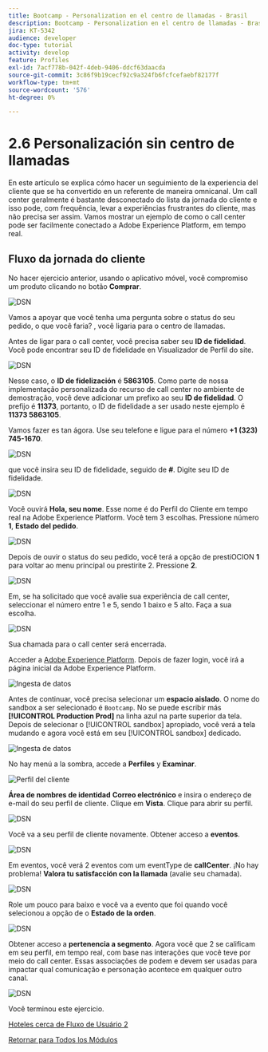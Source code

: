 ```yaml
---
title: Bootcamp - Personalization en el centro de llamadas - Brasil
description: Bootcamp - Personalization en el centro de llamadas - Brasil
jira: KT-5342
audience: developer
doc-type: tutorial
activity: develop
feature: Profiles
exl-id: 7acf778b-042f-4deb-9406-ddcf63daacda
source-git-commit: 3c86f9b19cecf92c9a324fb6fcfcefaebf82177f
workflow-type: tm+mt
source-wordcount: '576'
ht-degree: 0%

---
```


# 2.6 Personalización sin centro de llamadas

En este artículo se explica cómo hacer un seguimiento de la experiencia del cliente que se ha convertido en un referente de maneira omnicanal. Um call center geralmente é bastante desconectado do lista da jornada do cliente e isso pode, com frequência, levar a experiências frustrantes do cliente, mas não precisa ser assim. Vamos mostrar un ejemplo de como o call center pode ser facilmente conectado a Adobe Experience Platform, em tempo real.

## Fluxo da jornada do cliente

No hacer ejercicio anterior, usando o aplicativo móvel, você compromiso um produto clicando no botão **Comprar**.

![DSN](./images/app20.png)

Vamos a apoyar que você tenha uma pergunta sobre o status do seu pedido, o que você faria? , você ligaria para o centro de llamadas.

Antes de ligar para o call center, você precisa saber seu **ID de fidelidad**. Você pode encontrar seu ID de fidelidade en Visualizador de Perfil do site.

![DSN](./images/cc1.png)

Nesse caso, o **ID de fidelización** é **5863105**. Como parte de nossa implementação personalizada do recurso de call center no ambiente de demostração, você deve adicionar um prefixo ao seu **ID de fidelidad**. O prefijo é **11373**, portanto, o ID de fidelidade a ser usado neste ejemplo é **11373 5863105**.

Vamos fazer es tan ágora. Use seu telefone e ligue para el número **+1 (323) 745-1670**.

![DSN](./images/cc2.png)

que você insira seu ID de fidelidade, seguido de **#**. Digite seu ID de fidelidade.

![DSN](./images/cc3.png)

Você ouvirá **Hola, seu nome**. Esse nome é do Perfil do Cliente em tempo real na Adobe Experience Platform. Você tem 3 escolhas. Pressione número **1**, **Estado del pedido**.

![DSN](./images/cc4.png)

Depois de ouvir o status do seu pedido, você terá a opção de prestiOCION **1** para voltar ao menu principal ou prestirite 2. Pressione **2**.

![DSN](./images/cc5.png)

Em, se ha solicitado que você avalie sua experiência de call center, seleccionar el número entre 1 e 5, sendo 1 baixo e 5 alto. Faça a sua escolha.

![DSN](./images/cc6.png)

Sua chamada para o call center será encerrada.

Acceder a [Adobe Experience Platform](https://experience.adobe.com/platform). Depois de fazer login, você irá a página inicial da Adobe Experience Platform.

![Ingesta de datos](./images/home.png)

Antes de continuar, você precisa selecionar um **espacio aislado**. O nome do sandbox a ser selecionado é ``Bootcamp``. No se puede escribir más **[!UICONTROL Production Prod]** na linha azul na parte superior da tela. Depois de selecionar o [!UICONTROL sandbox] apropiado, você verá a tela mudando e agora você está em seu [!UICONTROL sandbox] dedicado.

![Ingesta de datos](./images/sb1.png)

No hay menú a la sombra, accede a **Perfiles** y **Examinar**.

![Perfil del cliente](./images/homemenu.png)

**Área de nombres de identidad** **Correo electrónico** e insira o endereço de e-mail do seu perfil de cliente. Clique em **Vista**. Clique para abrir su perfil.

![DSN](./images/cc7.png)

Você va a seu perfil de cliente novamente. Obtener acceso a **eventos**.

![DSN](./images/cc8.png)

Em eventos, você verá 2 eventos com um eventType de **callCenter**. ¡No hay problema! **Valora tu satisfacción con la llamada** (avalie seu chamada).

![DSN](./images/cc9.png)

Role um pouco para baixo e você va a evento que foi quando você selecionou a opção de o **Estado de la orden**.

![DSN](./images/cc10.png)

Obtener acceso a **pertenencia a segmento**. Agora você que 2 se calificam em seu perfil, em tempo real, com base nas interações que você teve por meio do call center. Essas associações de podem e devem ser usadas para impactar qual comunicação e personação acontece em qualquer outro canal.

![DSN](./images/cc11.png)

Você terminou este ejercicio.

[Hoteles cerca de Fluxo de Usuário 2](./uc2.md)

[Retornar para Todos los Módulos](../../overview.md)
